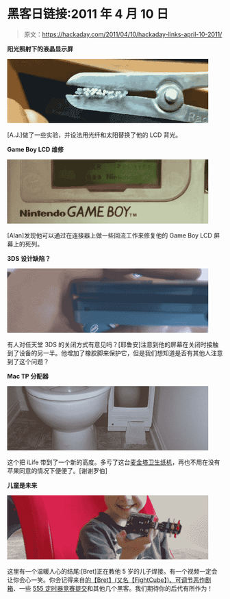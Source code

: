 # 黑客日链接:2011 年 4 月 10 日

> 原文：<https://hackaday.com/2011/04/10/hackaday-links-april-10-2011/>

**阳光照射下的液晶显示屏**

![](img/1222df6177f076efb984d5c517b9024c.png "links-sunlight-lcd-backlight")

[A.J.]做了一些实验，并设法用光纤和太阳替换了他的 LCD 背光。

**Game Boy LCD 维修**

**![](img/eb9a0dae62b36ec506bd49daea76a176.png "links-gameboy-repair")**

[Alan]发现他可以通过在连接器上做一些回流工作来修复他的 Game Boy LCD 屏幕上的死列。

**3DS 设计缺陷？**

**![](img/a8a051ee619bf27da1e7ec8d03979630.png "links-rubber-feet-for-new-ds")**

有人对任天堂 3DS 的关闭方式有意见吗？[耶鲁安]注意到他的屏幕在关闭时接触到了设备的另一半。他增加了橡胶脚来保护它，但是我们想知道是否有其他人注意到了这个问题？

**Mac TP 分配器**

**![](img/a2840fa489bfaa26f1f5de74ca559a55.png "links-mac-tp-dispenser")**

这个把 iLife 带到了一个新的高度。多亏了这台[麦金塔卫生纸机](http://www.techrepublic.com/photos/give-an-old-mac-new-life-by-turning-it-into-an-iwipe/5597?seq=12&amp;tag=thumbnail-view-selector;get-photo-roto)，再也不用在没有苹果同意的情况下便便了。[谢谢罗伯]

**儿童是未来**

**![](img/41a27c36ec963a1af4969c524fb93487.png "links-children-are-our-future")**

这里有一个温暖人心的结尾:[Bret]正在教他 5 岁的儿子焊接。有一个视频一定会让你会心一笑。你会记得来自[的【Bret】(又名【FightCube】)、可调节恶作剧箱](http://hackaday.com/2011/04/03/adjustable-prank-box-growls-and-screams/)、一些 [555 定时器竞赛提交](http://hackaday.com/2011/02/24/555-two-fer-baby-swing-upgrade-and-a-headphone-tube-amp/)和其他几个黑客。我们期待你的后代有所作为！